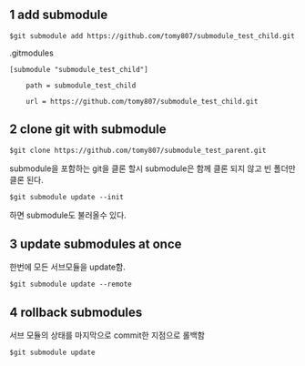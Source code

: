 ## 1 add submodule

```
$git submodule add https://github.com/tomy807/submodule_test_child.git
```

.gitmodules

```
[submodule "submodule_test_child"]
	
    path = submodule_test_child

	url = https://github.com/tomy807/submodule_test_child.git
```
## 2 clone git with submodule
```
$git clone https://github.com/tomy807/submodule_test_parent.git
```
submodule을 포함하는 git을 클론 할시 submodule은 함께 클론 되지 않고 빈 폴더만 클론 된다.
```
$git submodule update --init
```
하면 submodule도 불러올수 있다.

## 3 update submodules at once
한번에 모든 서브모듈을 update함.

```
$git submodule update --remote
```
## 4 rollback submodules 
서브 모듈의 상태를 마지막으로 commit한 지점으로 롤백함
```
$git submodule update
```


